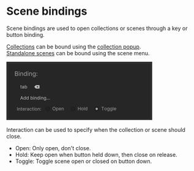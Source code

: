 # Scene bindings

Scene bindings are used to open collections or scenes through a key or button binding.

[Collections](<../Scene collections.md>) can be bound using the [collection popup](<../Scene manager window.md#collection-popup>).\
[Standalone scenes](<../Standalone scenes.md>) can be bound using the scene menu.

![](../../image/scene-bindings.png)

Interaction can be used to specify when the collection or scene should close.

* Open: Only open, don't close.
* Hold: Keep open when button held down, then close on release.
* Toggle: Toggle scene open or closed on button down.
